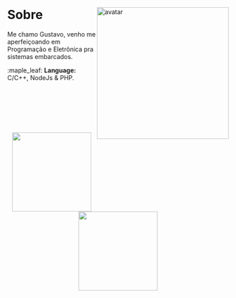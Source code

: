 <br>

<div>

  <img align="right" width="300" src="https://img.itch.zone/aW1hZ2UvOTc3NTYzLzU1NTI5MjQuZ2lm/original/KXdhqD.gif" alt="avatar">
  <h1>Sobre</h1>

  <p align="left" style="margin-right: 4%">
    Me chamo Gustavo, venho me aperfeiçoando em Programação e Eletrônica pra sistemas embarcados.
  </p> 
  
  <p align="left" style="margin-right: 4%">
    :maple_leaf:
    <strong>Language:</strong> C/C++, NodeJs & PHP.
  </p>

</div>

<br>
<br>
<br>
<br>
<br>
<br>

<div align="center">
  <a href="https://github.com/guga-mainmc">
  <img height="180em" src="https://github-readme-stats.vercel.app/api?username=guga-mainmc&show_icons=true&theme=graywhite&include_all_commits=true&count_private=true"/>
  <img height="180em" src="https://github-readme-stats.vercel.app/api/top-langs/?username=guga-mainmc&layout=compact&langs_count=7&theme=graywhite"/>
</div>

<br>

